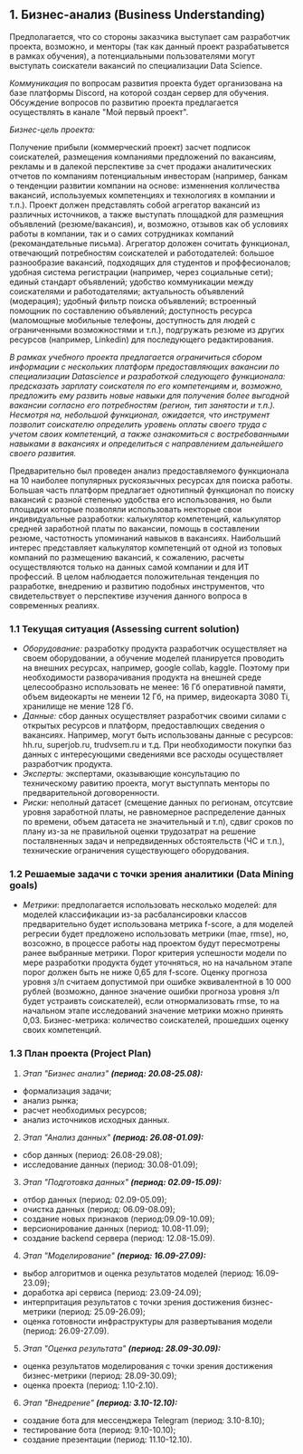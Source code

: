 ## 1.  Бизнес-анализ (Business Understanding)
  Предполагается, что со стороны заказчика выступает сам разработчик проекта, возможно, и менторы (так как данный проект разрабатывется в рамках обучения), а потенциальными пользователями могут выступать соискатели вакансий по специализации Data Science.

  *Коммуникация* по вопросам развития проекта будет организована на базе платформы Discord, на которой создан сервер для обучения. Обсуждение вопросов по развитию проекта предлагается осуществлять в канале "Мой первый проект".

  *Бизнес-цель проекта:* 
 
 Получение прибыли (коммерческий проект) засчет подписок соискателей, размещения компаниями предложений по вакансиям, рекламы и в далекой перспективе за счет продажи аналитических отчетов по компаниям потенциальным инвесторам (например, банкам о тенденции развитии компании на основе: изменнения колличества вакансий, используемых компетенциях и технологиях в компании и т.п.). Проект должен представлять собой агрегатор вакансий из различных источников, а также выступать площадкой для размещния объявлений (резюме/вакансия), и, возможно, отзывов как об условиях работы в компании, так и о самих сотрудниках компаний (рекомандательные письма). Агрегатор доложен сочитать функционал, отвечающий потребностям соискателей и работодателей: большое разнообразие вакансий, подходящих для студентов и проффесионалов; удобная система регистрации (например, через социальные сети); единый стандарт объявлений; удобство коммуникации между соискателями и работодателями; актуальность объявлений (модерация); удобный фильтр поиска объявлений; встроенный помощник по составлению объявлений; доступность ресурса (маломощные мобильные телефоны, доступность для людей с ограниченными возможностями и т.п.), подгружать резюме из других ресурсов (например, Linkedin) для последующего редактирования.
 
 *В рамках учебного проекта предлагается ограничиться сбором информации с нескольких платформ предоставляющих вакансии по специализации Datascience и разработкой следующего функционала: предсказать зарплату соискателя по его компетенциям и, возможно, предложить ему развить новые навыки для получения более выгодной вакансии согласно его потребностям (регион, тип занятости и т.п.). Несмотря на, небольшой функционал, ожидается, что инструмент позволит соискателю определить уровень оплаты своего труда с учетом своих компетенций, а также ознакомиться с востребованными навыками в вакансиях и определиться с направлением дальнейшего своего развития.*

 Предварительно был проведен анализ предоставляемого функционала на 10 наиболее популярных рускоязычных ресурсах для поиска работы. Большая часть платформ предлагает однотипный функционал по поиску вакансий с разной степенью удобства его использования, но были площадки которые позволяли использовать некторые свои индивидуальные разработки: калькулятор компетенций, калькулятор средней заработной платы по вакансии, помощь в составлении резюме, частотность упоминаний навыков в вакансиях. Наибольший интерес представляет калькулятор компетенций от одной из топовых компаний по размещению вакансий, к сожалению, расчеты осуществляются только на данных самой компании и для ИТ профессий. В целом наблюдается положительная тенденция по разработке, внедрению и развитию подобных инструментов, что свидетельствует о перспективе изучения данного вопроса в современных реалиях.

 ### 1.1 Текущая ситуация (Assessing current solution)
 - *Оборудование:* разработку продукта разработчик осуществляет на своем оборудовании, а обучение моделей планируется проводить на внешних ресурсах, например, google collab, kaggle. Поэтому при необходимости разворачивания продукта на внешней среде целесообразно использовать не менее: 16 Гб оперативной памяти, объем видеокарты не менеии 12 Гб, на пример, видеокарта 3080 Ti, хранилище не мение 128 Гб.
 - *Данные:* сбор данных осуществляет разработчик своими силами с открытых ресурсов и платформ, предоставлющих сведения о вакансиях. Например, могут быть использованы данные с ресурсов: hh.ru, superjob.ru, trudvsem.ru и т.д. При необходимости покупки баз данных с интересующими сведениями все расходы осуществляет разработчик продукта.
 - *Эксперты:* экспертами, оказывающие консультацию по техническому равитию проекта, могут выступпать менторы по предварительной договоренности.
- *Риски:* неполный датасет (смещение данных по регионам, отсутсвие  уровня заработной платы, не равномерное распределение данных по времени, объем датасета не значительный и т.п), сдвиг сроков по плану из-за не правильной оценки трудозатрат на решение посталвненных задач и непредвиденных обстоятельств (ЧС и т.п.), технические ограничения существующего оборудования.

 ### 1.2 Решаемые задачи с точки зрения аналитики (Data Mining goals)
 - *Метрики*:  предполагается использовать несколько моделей: для моделей классификации из-за расбалансировки классов предварительно будет использована метрика f-score, а для моделей регресии будет предложено использовать метрики (mae, rmse), но, возсожно, в процессе работы над проектом будут пересмотрены ранее выбранные метрики. Порог критерия успешности модели по мере разработки продукта будет уточняться, но на начальном этапе порог должен быть не ниже 0,65 для f-score. Оценку прогноза уровня з/п считаем допустимой при ошибке эквивалентной в 10 000 рублей (возможно, данное значение ошибки прогноза уровня з/п будет устраивть соискателей), если отнормализовать rmse, то на начальном этапе исследований значение метрики можно принять 0,03.
 Бизнес-метрика: количество соискателей, прошедших оценку своих компетенций.

 ### 1.3 План проекта (Project Plan)
 1. *Этап "Бизнес анализ"* ***(период: 20.08-25.08):***
  - формализация задачи;
  - анализ рынка;
  - расчет необходимых ресурсов;
  - анализ источников исходных данных.

2. *Этап "Анализ данных"* ***(период: 26.08-01.09):***
  - сбор данных (период: 26.08-29.08);
  - исследование данных (период: 30.08-01.09);
  
3. *Этап "Подготовка данных"* ***(период: 02.09-15.09):***
  - отбор данных (период: 02.09-05.09);
  - очистка данных (период: 06.09-08.09);
  - создание новых признаков (период:09.09-10.09);
  - версионирование данных (период: 10.08-11.09);
  - создание backend сервера (период: 12.08-15.09).

 4. *Этап "Моделирование"* ***(период: 16.09-27.09):***
  - выбор алгоритмов и оценка результатов моделей (период: 16.09-23.09);
  - доработка api сервиса (период: 23.09-24.09);
  - интерпритация результатов с точки зрения достижения бизнес-метрики (период: 25.09-26.09);
  - оценка готовности инфраструктуры для развертывания модели (период: 26.09-27.09).
  
5. *Этап "Оценка результата"* ***(период: 28.09-30.09):***
  - оценка результатов моделирования с точки зрения достижения бизнес-метрики (период: 28.09-30.09);
  - оценка проекта (период: 1.10-2.10).

6. *Этап "Внедрение"* ***(период: 3.10-12.10):***
  - создание бота для мессенджера Telegram (период: 3.10-8.10);
  - тестирование бота (период: 9.10-10.10);
  - создание презентации (период: 11.10-12.10).
